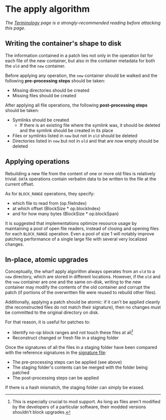 
# The apply algorithm

*The [Terminology](../terminology.md) page is a strongly-recommended reading before
attacking this page.*

## Writing the container's shape to disk

The information contained in a patch lies not only in the operation list for each file of
the new container, but also in the container metadata for both the `old` and the `new` container.

Before applying any operation, the `new` container should be walked and the
following **pre-processing steps** should be taken:

  * Missing directories should be created
  * Missing files should be created

After applying all file operations, the following **post-processing steps** should be taken:

  * Symlinks should be created
    * If there is an existing file where the symlink was, it should be deleted
    and the symlink should be created in its place
  * Files or symlinks listed in `new` but not in `old` should be deleted
  * Directories listed in `new` but not in `old` and that are now empty
  should be deleted

## Applying operations

Rebuilding a new file from the content of one or more old files is relatively trivial.
`DATA` operations contain verbatim data to be written to the file at the current offset.

As for `BLOCK_RANGE` operations, they specify:

  * which file to read from (op.fileIndex)
  * at which offset (BlockSize * op.blockIndex)
  * and for how many bytes (BlockSize * op.blockSpan)

It is suggested that implementations optimize resource usage by maintaining a pool
of open file readers, instead of closing and opening files for each `BLOCK_RANGE`
operation. Even a pool of size 1 will notably improve patching performance of a single
large file with several very localized changes.

## In-place, atomic upgrades

Conceptually, the wharf apply algorithm always operates from an `old`
to a `new` directory, which are stored in different locations. However,
if the `old` and the `new` container are one and the same on-disk,
writing to the new container may modify the contents of the old container
and corrupt the patch (if portions of the overwritten file were reused
to rebuild other files).

Additionally, applying a patch should be atomic: if it can't be applied
cleanly (the reconstructed files do not match their signature), then
no changes must be committed to the original directory on disk.

For that reason, it is useful for patches to:

  * Identify no-op block ranges and not touch these files at all[^1]
  * Reconstruct changed or fresh file in a staging folder

Once the signatures of all the files in a staging folder have been
compared with the reference signatures in the [signature file](../file-formats/signatures.md):

  * The pre-processing steps can be applied (see above)
  * The staging folder's contents can be merged with the folder being patched
  * The post-processing steps can be applied

If there is a hash mismatch, the staging folder can simply be erased.

[^1]: This is especially crucial to mod support. As long as files aren't
modified by the developers of a particular software, their modded versions
shouldn't block upgrades.
